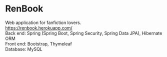 # RenBook
Web application for fanfiction lovers.  
https://renbook.herokuapp.com/  
Back end: Spring (Spring Boot, Spring Security, Spring Data JPA), Hibernate ORM  
Front end: Bootstrap, Thymeleaf  
Database: MySQL
